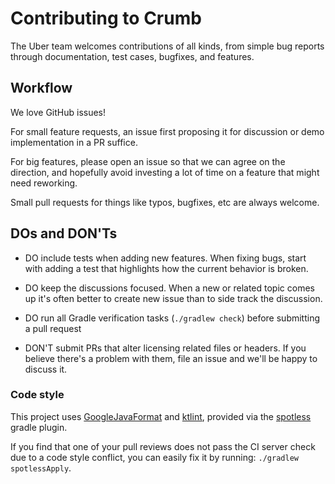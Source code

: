 Contributing to Crumb
=======================

The Uber team welcomes contributions of all kinds, from simple bug reports through documentation, test cases,
bugfixes, and features.

Workflow
--------

We love GitHub issues!

For small feature requests, an issue first proposing it for discussion or demo implementation in a PR suffice.

For big features, please open an issue so that we can agree on the direction, and hopefully avoid 
investing a lot of time on a feature that might need reworking.

Small pull requests for things like typos, bugfixes, etc are always welcome.

DOs and DON'Ts
--------------

* DO include tests when adding new features. When fixing bugs, start with adding a test that highlights how the current behavior is broken.
* DO keep the discussions focused. When a new or related topic comes up it's often better to create new issue than to side track the discussion.
* DO run all Gradle verification tasks (`./gradlew check`) before submitting a pull request

* DON'T submit PRs that alter licensing related files or headers. If you believe there's a problem with them, file an issue and we'll be happy to discuss it.

### Code style

This project uses [GoogleJavaFormat](https://github.com/google/GoogleJavaFormat) and [ktlint](https://github.com/shyiko/ktlint), 
provided via the [spotless](https://github.com/diffplug/spotless) gradle plugin.

If you find that one of your pull reviews does not pass the CI server check due to a code style conflict, you can
easily fix it by running: `./gradlew spotlessApply`.
